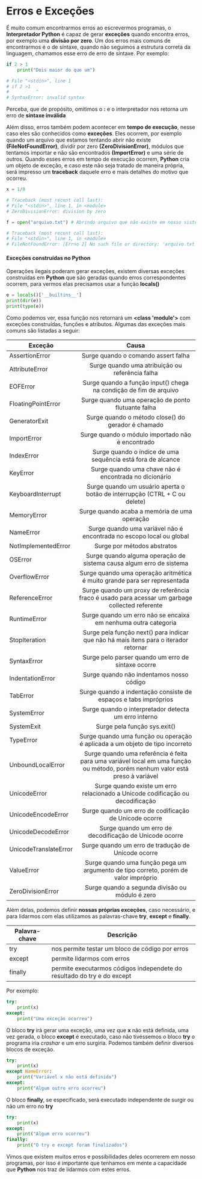 # Erros e Exceções

É muito comum encontrarmos erros ao escrevermos programas, o **Interpretador Python** é capaz de gerar **exceções** quando encontra erros, por exemplo uma **divisão por zero**. Um dos erros mais comuns de encontrarmos é o de síntaxe, quando não seguimos a estrutura correta da linguagem, chamamos esse erro de erro de síntaxe. Por exemplo:

```python
if 2 > 1 
    print("Dois maior do que um")

# File "<stdin>", line 1
# if 2 >1
#          ^
# SyntaxError: invalid syntax
```

Perceba, que de propósito, omitimos o **:** e o interpretador nos retorna um erro de **síntaxe inválida**

Além disso, erros também podem acontecer em **tempo de execução**, nesse caso eles são conhecidos como **exceções**. Eles ocorrem, por exemplo quando um arquivo que estamos tentando abrir não existe **(FileNotFoundError)**, dividir por zero **(ZeroDivisionError)**, módulos que tentamos importar e não são encontrados **(ImportError)** e uma série de outros. Quando esses erros em tempo de execução ocorrem, **Python** cria um objeto de exceção, e caso este não seja tratado de maneira própria, será impresso um **traceback** daquele erro e mais detalhes do motivo que ocorreu.

```python
x = 1/0

# Traceback (most recent call last):
# File "<stdin>", line 1, in <module>
# ZeroDivisionError: division by zero

f = open("arquivo.txt") # Abrindo arquivo que não existe em nosso sistema de arquivos

# Traceback (most recent call last):
# File "<stdin>", line 1, in <module>
# FileNotFoundError: [Errno 2] No such file or directory: 'arquivo.txt'
```

#### Exceções construídas no Python

Operações ilegais poderam gerar exceções, existem diversas exceções construídas em **Python** que são geradas quando erros correspondentes ocorrem, para vermos elas precisamos usar a função **locals()**

```python
e = locals()['__builtins__']
print(dir(e))
print(type(e))
```

Como podemos ver, essa função nos retornará um **<class 'module'>** com exceções construídas, funções e atributos. Algumas das exceções mais comuns são listadas a seguir:

| Exceção               | Causa                                                                                                                         |
|-----------------------|:-------------------------------------------------------------------------------------------------------------------------------:|
| AssertionError        | Surge quando o comando assert falha                                                                                           |
| AttributeError        | Surge quando uma atribuição ou referência falha                                                                               |
| EOFError              | Surge quando a função input() chega na condição de fim de arquivo                                                             |
| FloatingPointError    | Surge quando uma operação de ponto flutuante falha                                                                            |
| GeneratorExit         | Surge quando o método close() do gerador é chamado                                                                            |
| ImportError           | Surge quando o módulo importado não é encontrado                                                                              |
| IndexError            | Surge quando o índice de uma sequência está fora de alcance                                                                   |
| KeyError              | Surge quando uma chave não é encontrada no dicionário                                                                         |
| KeyboardInterrupt     | Surge quando um usuário aperta o botão de interrupção (CTRL + C ou delete)                                                    |
| MemoryError           | Surge quando acaba a memória de uma operação                                                                                  |
| NameError             | Surge quando uma variável não é encontrada no escopo local ou global                                                          |
| NotImplementedError   | Surge por métodos abstratos                                                                                                   |
| OSError               | Surge quando alguma operação de sistema causa algum erro de sistema                                                           |
| OverflowError         | Surge quando uma operação aritmética é muito grande para ser representada                                                     |
| ReferenceError        | Surge quando um proxy de referência fraco é usado para acessar um garbage collected referente                                 |
| RuntimeError          | Surge quando um erro não se encaixa em nenhuma outra categoria                                                                |
| StopIteration         | Surge pela função next() para indicar que não há mais itens para o iterador retornar                                          |
| SyntaxError           | Surge pelo parser quando um erro de síntaxe ocorre                                                                            |
| IndentationError      | Surge quando não indentamos nosso código                                                                                      |
| TabError              | Surge quando a indentação consiste de espaços e tabs impróprios                                                               |
| SystemError           | Surge quando o interpretador detecta um erro interno                                                                          |
| SystemExit            | Surge pela função sys.exit()                                                                                                  |
| TypeError             | Surge quando uma função ou operação é aplicada a um objeto de tipo incorreto                                                  |
| UnboundLocalError     | Surge quando uma referência é feita para uma variável local em uma função ou método, porém nenhum valor está preso à variável |
| UnicodeError          | Surge quando existe um erro relacionado a Unicode codificação ou decodificação                                                |
| UnicodeEncodeError    | Surge quando um erro de codificação de Unicode ocorre                                                                         |
| UnicodeDecodeError    | Surge quando um erro de decodificação de Unicode ocorre                                                                       |
| UnicodeTranslateError | Surge quando um erro de tradução de Unicode ocorre                                                                            |
| ValueError            | Surge quando uma função pega um argumento de tipo correto, porém de valor impróprio                                           |
| ZeroDivisionError     | Surge quando a segunda divisão ou módulo é zero                                                                               |

Além delas, podemos definir **nossas próprias exceções**, caso necessário, e para lidarmos com elas utilizamos as palavras-chave **try**, **except** e **finally**.

| Palavra-chave | Descrição                                                               |
|---------------|-------------------------------------------------------------------------|
| try           | nos permite testar um bloco de código por erros                         |
| except        | permite lidarmos com erros                                              |
| finally       | permite executarmos códigos independete do resultado do try e do except |

Por exemplo:

```python
try:
    print(x)
except:
    print("Uma exceção ocorreu")
```

O bloco **try** irá gerar uma exceção, uma vez que **x** não está definida, uma vez gerada, o bloco **except** é executado, caso não tivéssemos o bloco **try** o programa iria *crashar* e um erro surgiria. Podemos também definir diversos blocos de exceção.

```python
try:
    print(x)
except NameError:
    print("Variável x não está definida")
except:
    print("Algum outro erro ocorreu")
```

O bloco **finally**, se especificado, será executado independente de surgir ou não um erro no **try**

```python
try:
    print(x)
except:
    print("Algum erro ocorreu")
finally:
    print("O try e except foram finalizados")
```

Vimos que existem muitos erros e possibilidades deles ocorrerem em nosso programas, por isso é importante que tenhamos em mente a capacidade que **Python** nos traz de lidarmos com estes erros.







































































































